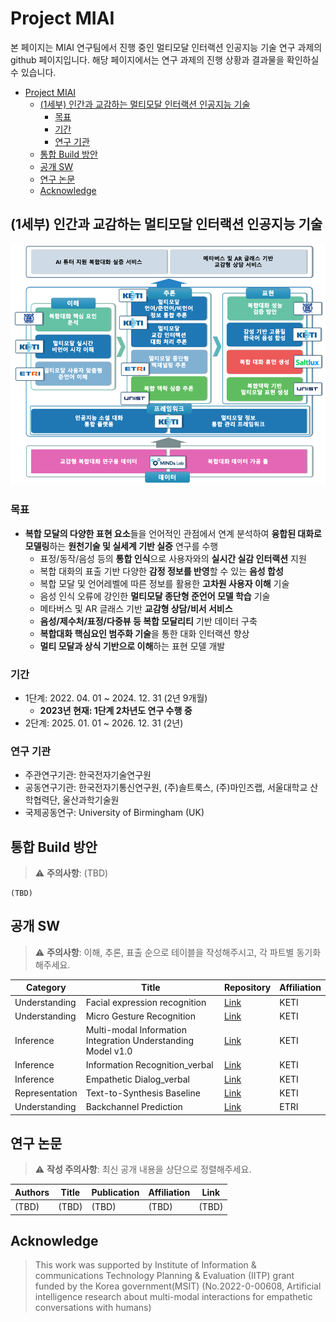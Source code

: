 
# Project MIAI 
본 페이지는 MIAI 연구팀에서 진행 중인 멀티모달 인터랙션 인공지능 기술 연구 과제의 github 페이지입니다. 해당 페이지에서는 연구 과제의 진행 상황과 결과물을 확인하실 수 있습니다.
<!-- @import "[TOC]" {cmd="toc" depthFrom=1 depthTo=6 orderedList=false} -->

<!-- code_chunk_output -->

- [Project MIAI](#project-miai)
  - [(1세부) 인간과 교감하는 멀티모달 인터랙션 인공지능 기술](#1세부-인간과-교감하는-멀티모달-인터랙션-인공지능-기술)
    - [목표](#목표)
    - [기간](#기간)
    - [연구 기관](#연구-기관)
  - [통합 Build 방안](#통합-build-방안)
  - [공개 SW](#공개-sw)
  - [연구 논문](#연구-논문)
  - [Acknowledge](#acknowledge)

<!-- /code_chunk_output -->

## (1세부) 인간과 교감하는 멀티모달 인터랙션 인공지능 기술
![](resources/overall.png)
### 목표
  *  **복합 모달의 다양한 표현 요소**들을 언어적인 관점에서 연계 분석하여 **융합된 대화로 모델링**하는 **원천기술 및 실세계 기반 실증** 연구를 수행
     * 표정/동작/음성 등의 **통합 인식**으로 사용자와의 **실시간 실감 인터랙션** 지원
     * 복합 대화의 표출 기반 다양한 **감정 정보를 반영**할 수 있는 **음성 합성**
     * 복합 모달 및 언어레벨에 따른 정보를 활용한 **고차원 사용자 이해** 기술
     * 음성 인식 오류에 강인한 **멀티모달 종단형 준언어 모델 학습** 기술
     * 메타버스 및 AR 글래스 기반 **교감형 상담/비서 서비스**
     * **음성/제수처/표정/다중뷰 등 복합 모달리티** 기반 데이터 구축
     * **복합대화 핵심요인 범주화 기술**을 통한 대화 인터랙션 향상
     * **멀티 모달과 상식 기반으로 이해**하는 표현 모델 개발

### 기간
* 1단계: 2022. 04. 01 ~ 2024. 12. 31 (2년 9개월)
  * **2023년 현재: 1단계 2차년도 연구 수행 중**
* 2단계: 2025. 01. 01 ~ 2026. 12. 31 (2년)
  

### 연구 기관
* 주관연구기관: 한국전자기술연구원
* 공동연구기관: 한국전자기통신연구원, (주)솔트룩스, (주)마인즈랩, 서울대학교 산학협력단, 울산과학기술원
* 국제공동연구: University of Birmingham (UK)

## 통합 Build 방안
> :warning: **주의사항**:  (TBD)

```shell
(TBD)
```



## 공개 SW
> :warning: **주의사항**:  이해, 추론, 표출 순으로 테이블을 작성해주시고, 각 파트별 동기화해주세요.

| Category | Title | Repository | Affiliation |
|-----|-----|-----|-----|
| Understanding | Facial expression recognition | [Link](https://github.com/keti-iiprc/miai_facial_expression_recognition) | KETI |
| Understanding | Micro Gesture Recognition | [Link](https://github.com/jhycj/micro_gesture_recognition.git) | KETI |
| Inference | Multi-modal Information Integration Understanding Model v1.0 | [Link](https://github.com/AIRC-KETI/VL-KE-T5) | KETI |
| Inference | Information Recognition_verbal | [Link](https://github.com/MMC-K/Empathetic-Dialog-verbal) | KETI |
| Inference | Empathetic Dialog_verbal | [Link](https://github.com/MMC-K/Information-Recognition-verbal) | KETI |
| Representation | Text-to-Synthesis Baseline | [Link](https://github.com/beckgom/zero-shot_tts) | KETI |
| Understanding | Backchannel Prediction | [Link](https://github.com/etri/etri-miai) | ETRI |


## 연구 논문
> :warning: **작성 주의사항**:  최신 공개 내용을 상단으로 정렬해주세요.

| Authors | Title | Publication | Affiliation | Link |
|-----|-----|-----|-----|-----| 
| (TBD) | (TBD) | (TBD) | (TBD) | (TBD) |




## Acknowledge 
> This work was supported by Institute of Information & communications Technology Planning & Evaluation (IITP) grant funded by the Korea government(MSIT) (No.2022-0-00608, Artificial intelligence research about multi-modal interactions for empathetic conversations with humans)

